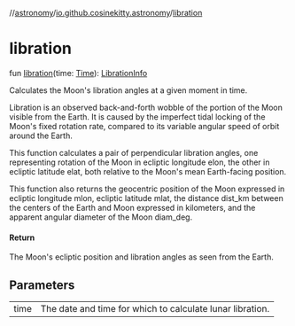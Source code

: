 //[astronomy](../../index.md)/[io.github.cosinekitty.astronomy](index.md)/[libration](libration.md)

# libration

fun [libration](libration.md)(time: [Time](-time/index.md)): [LibrationInfo](-libration-info/index.md)

Calculates the Moon's libration angles at a given moment in time.

Libration is an observed back-and-forth wobble of the portion of the Moon visible from the Earth. It is caused by the imperfect tidal locking of the Moon's fixed rotation rate, compared to its variable angular speed of orbit around the Earth.

This function calculates a pair of perpendicular libration angles, one representing rotation of the Moon in ecliptic longitude elon, the other in ecliptic latitude elat, both relative to the Moon's mean Earth-facing position.

This function also returns the geocentric position of the Moon expressed in ecliptic longitude mlon, ecliptic latitude mlat, the distance dist_km between the centers of the Earth and Moon expressed in kilometers, and the apparent angular diameter of the Moon diam_deg.

#### Return

The Moon's ecliptic position and libration angles as seen from the Earth.

## Parameters

| | |
|---|---|
| time | The date and time for which to calculate lunar libration. |

